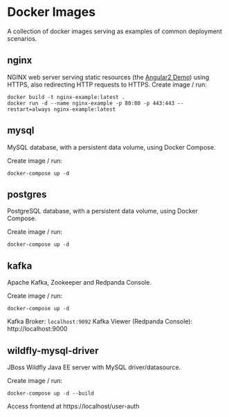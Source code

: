 # Docker Images
A collection of docker images serving as examples of common deployment scenarios.

## nginx
NGINX web server serving static resources (the [Angular2 Demo](https://github.com/pwalser75/angular2-demo)) using HTTPS, also redirecting HTTP requests to HTTPS.
Create image / run:

    docker build -t nginx-example:latest .
    docker run -d --name nginx-example -p 80:80 -p 443:443 --restart=always nginx-example:latest

## mysql
MySQL database, with a persistent data volume, using Docker Compose.

Create image / run:

    docker-compose up -d
	
## postgres
PostgreSQL database, with a persistent data volume, using Docker Compose.

Create image / run:

    docker-compose up -d

## kafka
Apache Kafka, Zookeeper and Redpanda Console.

Create image / run:

    docker-compose up -d

Kafka Broker: `localhost:9092` 
Kafka Viewer (Redpanda Console): http://localhost:9000


## wildfly-mysql-driver
JBoss Wildfly Java EE server with MySQL driver/datasource.

Create image / run:

    docker-compose up -d --build

Access frontend at https://localhost/user-auth

